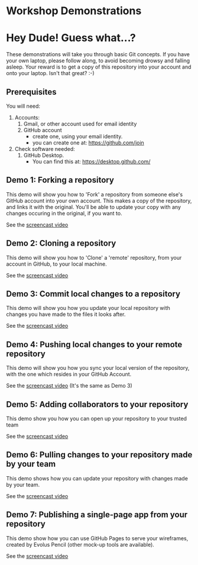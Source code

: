 # Workshop Demonstrations

# Hey Dude! Guess what...?

These demonstrations will take you through basic Git concepts. If you have your own laptop, please follow along, to avoid becoming drowsy and falling asleep. Your reward is to get a copy of this repository into your account and onto your laptop. Isn't that great? :-)

## Prerequisites

You will need:

1. Accounts:
   1. Gmail, or other account used for email identity
   2. GitHub account 
      - create one, using your email identity.
      - you can create one at: https://github.com/join
2. Check software needed:
   1. GitHub Desktop. 
      - You can find this at: https://desktop.github.com/

## Demo 1: Forking a repository

This demo will show you how to 'Fork' a repository from someone else's GitHub account into your own account. This makes a copy of the repository, and links it with the original. You'll be able to update your copy with any changes occuring in the original, if you want to.

See the [screencast video](./screencasts/demo_1.m4v)

## Demo 2: Cloning a repository

This demo will show you how to 'Clone' a 'remote' repository, from your account in GitHub, to your local machine. 

See the [screencast video](./screencasts/demo_2.m4v)

## Demo 3: Commit local changes to a repository

This demo will show you how you update your local repository with changes you have made to the files it looks after.

See the [screencast video](./screencasts/demo_3_4.m4v)

## Demo 4: Pushing local changes to your remote repository 

This demo will show you how you sync your local version of the repository, with the one which resides in your GitHub Account.

See the [screencast video](./screencasts/demo_3_4.m4v) (It's the same as Demo 3)

## Demo 5: Adding collaborators to your repository

This demo show you how you can open up your repository to your trusted team

See the [screencast video](./screencasts/demo_5.m4v)

## Demo 6: Pulling changes to your repository made by your team

This demo shows how you can update your repository with changes made by your team.

See the [screencast video](./screencasts/demo_6.m4v)

## Demo 7: Publishing a single-page app from your repository

This demo show how you can use GitHub Pages to serve your wireframes, created by Evolus Pencil (other mock-up tools are available).

See the [screencast video](./screencasts/demo_7.m4v)

